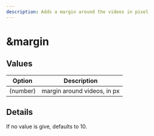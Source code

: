 ```yaml
---
description: Adds a margin around the videos in pixel
---
```


# \&margin

## Values

| Option   | Description                 |
| -------- | --------------------------- |
| (number) | margin around videos, in px |

## Details

If no value is give, defaults to 10.
